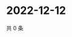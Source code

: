 # 2022-12-12

共 0 条

<!-- BEGIN WEIBO -->
<!-- 最后更新时间 Mon Dec 12 2022 18:00:58 GMT+0800 (China Standard Time) -->

<!-- END WEIBO -->
